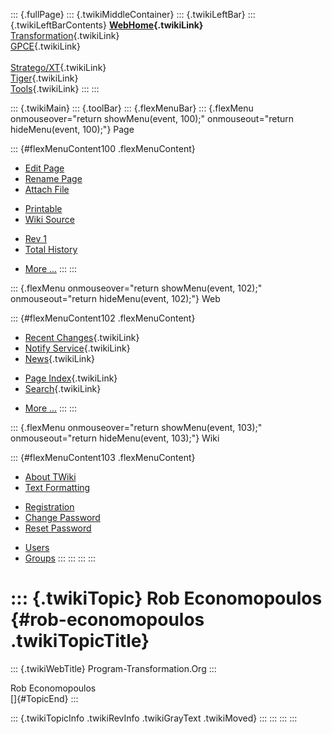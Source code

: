 ::: {.fullPage}
::: {.twikiMiddleContainer}
::: {.twikiLeftBar}
::: {.twikiLeftBarContents}
**[WebHome](WebHome){.twikiLink}**\
[Transformation](../Transform/WebHome){.twikiLink}\
[GPCE](../Gpce/WebHome){.twikiLink}\
\
[Stratego/XT](../Stratego/WebHome){.twikiLink}\
[Tiger](../Tiger/WebHome){.twikiLink}\
[Tools](../Tools/WebHome){.twikiLink}
:::
:::

::: {.twikiMain}
::: {.toolBar}
::: {.flexMenuBar}
::: {.flexMenu onmouseover="return showMenu(event, 100);" onmouseout="return hideMenu(event, 100);"}
Page

::: {#flexMenuContent100 .flexMenuContent}
-   [Edit
    Page](http://www.program-transformation.org/edit/Main/RobEconomopoulos?t=1536826832)
-   [Rename
    Page](http://www.program-transformation.org/rename/Main/RobEconomopoulos)
-   [Attach
    File](http://www.program-transformation.org/attach/Main/RobEconomopoulos)

<!-- -->

-   [Printable](http://www.program-transformation.org/view/Main/RobEconomopoulos?skin=print.pattern)
-   [Wiki
    Source](http://www.program-transformation.org/view/Main/RobEconomopoulos?skin=text&raw=on&contenttype=text/plain)

<!-- -->

-   [Rev
    1](http://www.program-transformation.org/view/Main/RobEconomopoulos?rev=1.1)
-   [Total
    History](http://www.program-transformation.org/rdiff/Main/RobEconomopoulos)

<!-- -->

-   [More
    \...](http://www.program-transformation.org/oops/Main/RobEconomopoulos?template=oopsmore&param1=1.1&param2=1.1)
:::
:::

::: {.flexMenu onmouseover="return showMenu(event, 102);" onmouseout="return hideMenu(event, 102);"}
Web

::: {#flexMenuContent102 .flexMenuContent}
-   [Recent Changes](WebChanges){.twikiLink}
-   [Notify Service](WebNotify){.twikiLink}
-   [News](WebNews){.twikiLink}

<!-- -->

-   [Page Index](WebIndex){.twikiLink}
-   [Search](WebSearch){.twikiLink}

<!-- -->

-   [More
    \...](http://www.program-transformation.org/oops/Main/RobEconomopoulos?template=oopsmore&param1=1.1&param2=1.1)
:::
:::

::: {.flexMenu onmouseover="return showMenu(event, 103);" onmouseout="return hideMenu(event, 103);"}
Wiki

::: {#flexMenuContent103 .flexMenuContent}
-   [About
    TWiki](http://www.program-transformation.org/view/TWiki/WebHome)
-   [Text
    Formatting](http://www.program-transformation.org/view/TWiki/TextFormattingRules)

<!-- -->

-   [Registration](http://www.program-transformation.org/view/TWiki/TWikiRegistration)
-   [Change
    Password](http://www.program-transformation.org/view/TWiki/ChangePassword)
-   [Reset
    Password](http://www.program-transformation.org/view/TWiki/ResetPassword)

<!-- -->

-   [Users](http://www.program-transformation.org/view/Main/TWikiUsers)
-   [Groups](http://www.program-transformation.org/view/Main/TWikiGroups)
:::
:::
:::
:::

::: {.twikiTopic}
Rob Economopoulos {#rob-economopoulos .twikiTopicTitle}
=================

::: {.twikiWebTitle}
Program-Transformation.Org
:::

Rob Economopoulos\
[]{#TopicEnd}
:::

::: {.twikiTopicInfo .twikiRevInfo .twikiGrayText .twikiMoved}
:::
:::
:::
:::

